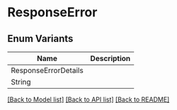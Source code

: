 # ResponseError

## Enum Variants

| Name | Description |
|---- | -----|
| ResponseErrorDetails |  |
| String |  |

[[Back to Model list]](../README.md#documentation-for-models) [[Back to API list]](../README.md#documentation-for-api-endpoints) [[Back to README]](../README.md)


